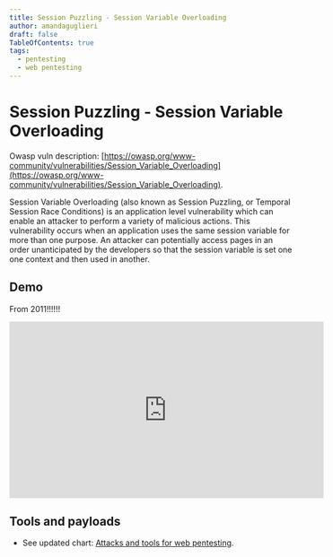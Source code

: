 ```yaml
---
title: Session Puzzling - Session Variable Overloading
author: amandaguglieri
draft: false
TableOfContents: true
tags:
  - pentesting
  - web pentesting
---
```


# Session Puzzling - Session Variable Overloading

Owasp vuln description: [https://owasp.org/www-community/vulnerabilities/Session_Variable_Overloading](https://owasp.org/www-community/vulnerabilities/Session_Variable_Overloading).

Session Variable Overloading (also known as Session Puzzling, or Temporal Session Race Conditions) is an application level vulnerability which can enable an attacker to perform a variety of malicious actions. This vulnerability occurs when an application uses the same session variable for more than one purpose. An attacker can potentially access pages in an order unanticipated by the developers so that the session variable is set one one context and then used in another.

## Demo

From 2011!!!!!!

<iframe width="560" height="315" src="https://www.youtube.com/embed/-DackF8HsIE" frameborder="0" allow="accelerometer; autoplay; encrypted-media; gyroscope; picture-in-picture" allowfullscreen></iframe>


## Tools and payloads 

- See updated chart: [Attacks and tools for web pentesting](web-security-testing-guide.md).

